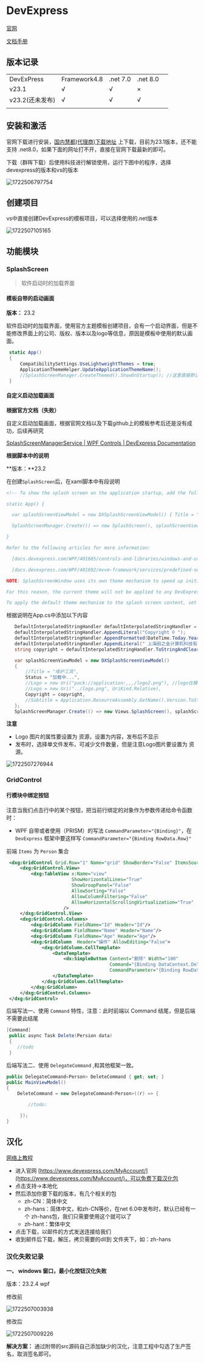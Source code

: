 # DevExpress

[官网](https://www.devexpress.com/)

[文档手册](https://www.evget.com/doclib/s/129/16340)

## 版本记录

||||||
|-|-|-|-|-|
|DevExPress|Framework4.8|.net 7.0|.net 8.0||
|v23.1|√|√|×||
|v23.2(还未发布)|√|√|√||
||||||


## 安装和激活

官网下载进行安装，[国内慧都(代理商)下载地址](https://www.evget.com/product/2346/lastly) 上下载，目前为23.1版本，还不能支持 .net8.0，如果下面的网址打不开，直接在官网下载最新的即可。


下载（群晖下载）后使用科技进行解锁使用，运行下图中的程序，选择devexpress的版本和vs的版本

![1722506797754](image/devexpress/1722506797754.png)



## 创建项目

vs中直接创建DevExpress的模板项目，可以选择使用的.net版本

![1722507105165](image/devexpress/1722507105165.png)


## 功能模块

### SplashScreen

> 软件启动时的加载界面

#### 模板自带的启动画面

**版本：** 23.2

软件启动时的加载界面，使用官方主题模板创建项目，会有一个启动界面，但是不能修改界面上的公司、版权、版本以及logo等信息，原因是模板中使用的默认画面。



```C#
 static App()
 {
     CompatibilitySettings.UseLightweightThemes = true;
     ApplicationThemeHelper.UpdateApplicationThemeName();
     //SplashScreenManager.CreateThemed().ShowOnStartup(); //这里直接默认创建了，但是不能修改信息
 }
```

#### 自定义启动加载画面

**根据官方文档（失败）**

自定义启动加载画面，根据官网文档以及下载github上的模板参考后还是没有成功，后续再研究

[SplashScreenManagerService | WPF Controls | DevExpress Documentation](https://docs.devexpress.com/WPF/401692/mvvm-framework/services/predefined-set/splashscreenmanagerservice)



**根据脚本中的说明**

**版本：**23.2

在创建`SplashScreen`后，在xaml脚本中有段说明

```XML
<!-- To show the splash screen on the application startup, add the following code to App.xaml.cs:

static App() {

  var splashScreenViewModel = new DXSplashScreenViewModel() { Title = "MyApplication" };

  SplashScreenManager.Create(() => new SplashScreen(), splashScreenViewModel).ShowOnStartup();

}

Refer to the following articles for more information:

  [docs.devexpress.com/WPF/401685/controls-and-libraries/windows-and-utility-controls/splash-screen-manager?v=20.1#show-splash-screen](http://docs.devexpress.com/WPF/401685/controls-and-libraries/windows-and-utility-controls/splash-screen-manager?v=20.1#show-splash-screen)

  [docs.devexpress.com/WPF/401692/mvvm-framework/services/predefined-set/splashscreenmanagerservice?v=20.1#show-splash-screen-from-view-model](http://docs.devexpress.com/WPF/401692/mvvm-framework/services/predefined-set/splashscreenmanagerservice?v=20.1#show-splash-screen-from-view-model)

NOTE: SplashScreenWindow uses its own theme mechanism to speed up initialization.

For this reason, the current theme will not be applied to any DevExpress or standard controls placed inside the splash screen.

To apply the default theme mechanism to the splash screen content, set AllowTheming="True" for SplashScreenWindow. -->
```

根据说明在App.cs中添加以下内容

```C#
   DefaultInterpolatedStringHandler defaultInterpolatedStringHandler = new DefaultInterpolatedStringHandler(47, 1);
   defaultInterpolatedStringHandler.AppendLiteral("Copyright © ");
   defaultInterpolatedStringHandler.AppendFormatted(DateTime.Today.Year);
   defaultInterpolatedStringHandler.AppendLiteral(" 上海田之金计算机科技有限公司.\nAll rights reserved.");
   string copyright = defaultInterpolatedStringHandler.ToStringAndClear();

   var splashScreenViewModel = new DXSplashScreenViewModel()
   {
       //Title = "维护工具",
       Status = "加载中...",
       //Logo = new Uri("pack://application:,,,/logo2.png"), //logo在模板中设置了
       //Logo = new Uri("../logo.png", UriKind.Relative),
       Copyright = copyright,
       //Subtitle = Application.ResourceAssembly.GetName().Version.ToString()
   };
   SplashScreenManager.Create(() => new Views.SplashScreen(), splashScreenViewModel).ShowOnStartup();
```

**注意**

- Logo 图片的属性要设置为 资源，设置为内容，发布后不显示
- 发布时，选择单文件发布，可减少文件数量，但是注意Logo图片要设置为 资源。

![1722507276944](image/devexpress/1722507276944.png)

### GridControl 

#### 行模块中绑定按钮

注意当我们点击行中的某个按钮，把当前行绑定的对象作为参数传递给命令函数时：

-  WPF 自带或者使用（PRISM）的写法 `CommandParameter="{Binding}"`，在 `DevExpress` 框架中要这样写  `CommandParameter="{Binding RowData.Row}"`

前端 `Items` 为 `Person` 集合

```xml
 <dxg:GridControl Grid.Row="1" Name="grid" ShowBorder="False" ItemsSource="{Binding Items}" AutoGenerateColumns="None">
     <dxg:GridControl.View>
         <dxg:TableView x:Name="view"
                        ShowHorizontalLines="True"
                        ShowGroupPanel="False"
                        AllowSorting="False"
                        AllowColumnFiltering="False"
                        AllowHorizontalScrollingVirtualization="True"
                     />
     </dxg:GridControl.View>
     <dxg:GridControl.Columns>
         <dxg:GridColumn FieldName="Id" Header="Id"/>
         <dxg:GridColumn FieldName="Name" Header="Name"/>
         <dxg:GridColumn FieldName="Age" Header="Age"/>
         <dxg:GridColumn  Header="操作" AllowEditing="False">
             <dxg:GridColumn.CellTemplate>
                 <DataTemplate>
                     <dx:SimpleButton Content="删除" Width="100" 
                                      Command="{Binding DataContext.DeleteCommand, RelativeSource={RelativeSource AncestorType=dxg:GridControl} }" 
                                      CommandParameter="{Binding RowData.Row}"/>
                 </DataTemplate>
             </dxg:GridColumn.CellTemplate>
         </dxg:GridColumn>
     </dxg:GridControl.Columns>
 </dxg:GridControl>
```

后端写法一、使用 `Command` 特性，注意：此时前端以 Command 结尾，但是后端不需要此结尾

```csharp
[Command]
 public async Task Delete(Persion data)
 {
    //todo
 }
```

后端写法二、使用 `DelegateCommand` ,和其他框架一致。

```csharp
public DelegateCommand<Person> DeleteCommand { get; set; }
public MainViewModel()
{
    DeleteCommand = new DelegateCommand<Person>((r) => { 

        //todo:

     });
}
```

## 汉化 

[网络上教程](https://blog.csdn.net/weixin_45132755/article/details/132039135?spm=1001.2101.3001.6650.2&utm_medium=distribute.pc_relevant.none-task-blog-2~default~CTRLIST~Rate-2-132039135-blog-109551776.235^v43^pc_blog_bottom_relevance_base5&depth_1-utm_source=distribute.pc_relevant.none-task-blog-2~default~CTRLIST~Rate-2-132039135-blog-109551776.235^v43^pc_blog_bottom_relevance_base5&utm_relevant_index=5)


- 进入官网 [https://www.devexpress.com/MyAccount/](https://www.devexpress.com/MyAccount/)，可以免费下载汉化包
- 点击支持→本地化
- 然后添加你要下载的版本，有几个相关的包
    - zh-CN：简体中文
    - zh-hans：简体中文，和zh-CN等价，在net 6.0中发布时，默认已经有一个 zh-hans包，我们只需要使用这个就可以了
    - zh-hant：繁体中文
- 点击下载，以邮件的方式发送连接给我们
- 收到邮件后下载，解压，拷贝需要的dll到 文件夹下，如：zh-hans



### 汉化失败记录

**一、 windows 窗口，最小化按钮汉化失败**

版本：23.2.4 wpf

修改前

![1722507003938](image/devexpress/1722507003938.png)

修改后

![1722507009226](image/devexpress/1722507009226.png)


**解决方案：** 通过附带的src源码自己添加缺少的汉化，注意工程中勾选了生产签名，取消签名即可。

